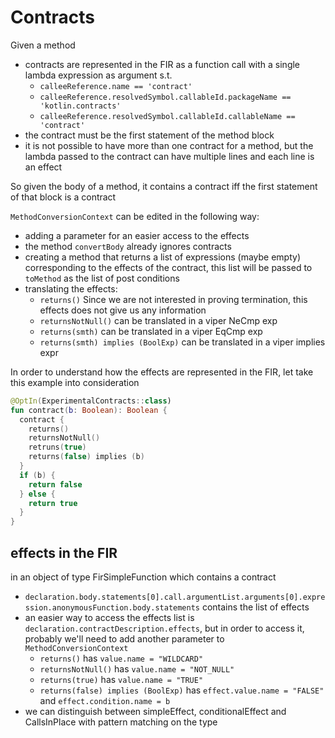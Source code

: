 # Contracts
Given a method
- contracts are represented in the FIR as a function call with a single lambda expression as argument s.t. 
  - `calleeReference.name == 'contract'`
  - `calleeReference.resolvedSymbol.callableId.packageName == 'kotlin.contracts'`
  - `calleeReference.resolvedSymbol.callableId.callableName == 'contract'`
- the contract must be the first statement of the method block
- it is not possible to have more than one contract for a method, but the lambda passed to the contract can have multiple lines and each line is an effect 

So given the body of a method, it contains a contract iff the first statement of that block is a contract

`MethodConversionContext` can be edited in the following way:
- adding a parameter for an easier access to the effects
- the method `convertBody` already ignores contracts
- creating a method that returns a list of expressions (maybe empty) corresponding to the effects of the contract, this list will be passed to `toMethod` as the list of post conditions
- translating the effects:
  - `returns()` Since we are not interested in proving termination, this effects does not give us any information
  - `returnsNotNull()` can be translated in a viper NeCmp exp
  - `returns(smth)` can be translated in a viper EqCmp exp
  - `returns(smth) implies (BoolExp)` can be translated in a viper implies expr

In order to understand how the effects are represented in the FIR, let take this example into consideration

```Kotlin
@OptIn(ExperimentalContracts::class)
fun contract(b: Boolean): Boolean {
  contract {
    returns()
    returnsNotNull()
    retruns(true)
    returns(false) implies (b)
  }
  if (b) {
    return false
  } else {
    return true
  }
}
```

## effects in the FIR
in an object of type FirSimpleFunction which contains a contract
- `declaration.body.statements[0].call.argumentList.arguments[0].expression.anonymousFunction.body.statements` contains the list of effects
- an easier way to access the effects list is `declaration.contractDescription.effects`, but in order to access it, probably we'll need to add another parameter to `MethodConversionContext`
  - `returns()` has `value.name = "WILDCARD"`
  - `returnsNotNull()` has `value.name = "NOT_NULL"`
  - `returns(true)` has `value.name = "TRUE"`
  - `returns(false) implies (BoolExp)` has `effect.value.name = "FALSE"` and `effect.condition.name = b`
- we can distinguish between simpleEffect, conditionalEffect and CallsInPlace with pattern matching on the type